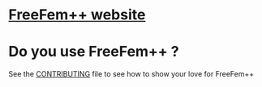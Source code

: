 # [FreeFem++ website](https://freefem.github.io/FreeFem-website/)

# Do you use FreeFem++ ?

See the [CONTRIBUTING](CONTRIBUTING.md) file to see how to show your love for FreeFem++
